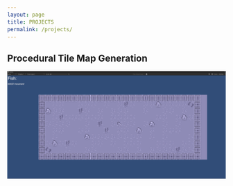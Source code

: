 ```yaml
---
layout: page
title: PROJECTS
permalink: /projects/
---
```


## Procedural Tile Map Generation
![Alt text](/assets/images/TileMapSS.png)